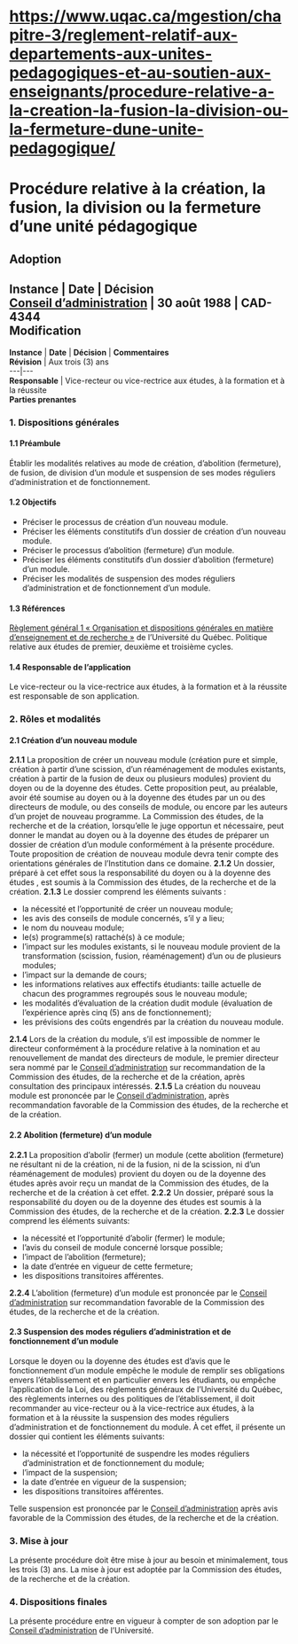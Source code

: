 # https://www.uqac.ca/mgestion/chapitre-3/reglement-relatif-aux-departements-aux-unites-pedagogiques-et-au-soutien-aux-enseignants/procedure-relative-a-la-creation-la-fusion-la-division-ou-la-fermeture-dune-unite-pedagogique/

# Procédure relative à la création, la fusion, la division ou la fermeture d’une unité pédagogique
**Adoption**  
---  
**Instance** | **Date** | **Décision**  
[Conseil d’administration](https://www.uqac.ca/mgestion/chapitre-3/reglement-relatif-aux-departements-aux-unites-pedagogiques-et-au-soutien-aux-enseignants/procedure-relative-a-la-creation-la-fusion-la-division-ou-la-fermeture-dune-unite-pedagogique/<https:/www.uqac.ca/mgestion/lexique/conseil-dadministration/>) | 30 août 1988 | CAD-4344  
**Modification**  
---  
**Instance** | **Date** | **Décision** | **Commentaires**  
**Révision** | Aux trois (3) ans  
---|---  
**Responsable** | Vice-recteur ou vice-rectrice aux études, à la formation et à la réussite  
**Parties prenantes**  
### 1. Dispositions générales
#### 1.1 Préambule
Établir les modalités relatives au mode de création, d’abolition (fermeture), de fusion, de division d’un module et suspension de ses modes réguliers d’administration et de fonctionnement.
#### 1.2 Objectifs
  * Préciser le processus de création d’un nouveau module.
  * Préciser les éléments constitutifs d’un dossier de création d’un nouveau module.
  * Préciser le processus d’abolition (fermeture) d’un module.
  * Préciser les éléments constitutifs d’un dossier d’abolition (fermeture) d’un module.
  * Préciser les modalités de suspension des modes réguliers d’administration et de fonctionnement d’un module.


#### 1.3 Références
[Règlement général 1 « Organisation et dispositions générales en matière d’enseignement et de recherche »](https://www.uqac.ca/mgestion/chapitre-3/reglement-relatif-aux-departements-aux-unites-pedagogiques-et-au-soutien-aux-enseignants/procedure-relative-a-la-creation-la-fusion-la-division-ou-la-fermeture-dune-unite-pedagogique/<https:/reseau.uquebec.ca/fr/system/files/documents/Secretariat_general/reglements_generaux/regle_1.pdf>) de l’Université du Québec.
Politique relative aux études de premier, deuxième et troisième cycles.
#### 1.4 Responsable de l’application
Le vice-recteur ou la vice-rectrice aux études, à la formation et à la réussite est responsable de son application.
### 2. Rôles et modalités
#### 2.1 Création d’un nouveau module
**2.1.1** La proposition de créer un nouveau module (création pure et simple, création à partir d’une scission, d’un réaménagement de modules existants, création à partir de la fusion de deux ou plusieurs modules) provient du doyen ou de la doyenne des études.
Cette proposition peut, au préalable, avoir été soumise au doyen ou à la doyenne des études par un ou des directeurs de module, ou des conseils de module, ou encore par les auteurs d’un projet de nouveau programme.
La Commission des études, de la recherche et de la création, lorsqu’elle le juge opportun et nécessaire, peut donner le mandat au doyen ou à la doyenne des études de préparer un dossier de création d’un module conformément à la présente procédure.
Toute proposition de création de nouveau module devra tenir compte des orientations générales de l’Institution dans ce domaine.
**2.1.2** Un dossier, préparé à cet effet sous la responsabilité du doyen ou à la doyenne des études , est soumis à la Commission des études, de la recherche et de la création.
**2.1.3** Le dossier comprend les éléments suivants :
  * la nécessité et l’opportunité de créer un nouveau module;
  * les avis des conseils de module concernés, s’il y a lieu;
  * le nom du nouveau module;
  * le(s) programme(s) rattaché(s) à ce module;
  * l’impact sur les modules existants, si le nouveau module provient de la transformation (scission, fusion, réaménagement) d’un ou de plusieurs modules;
  * l’impact sur la demande de cours;
  * les informations relatives aux effectifs étudiants: taille actuelle de chacun des programmes regroupés sous le nouveau module;
  * les modalités d’évaluation de la création dudit module (évaluation de l’expérience après cinq (5) ans de fonctionnement);
  * les prévisions des coûts engendrés par la création du nouveau module.


**2.1.4** Lors de la création du module, s’il est impossible de nommer le directeur conformément à la procédure relative à la nomination et au renouvellement de mandat des directeurs de module, le premier directeur sera nommé par le [Conseil d’administration](https://www.uqac.ca/mgestion/chapitre-3/reglement-relatif-aux-departements-aux-unites-pedagogiques-et-au-soutien-aux-enseignants/procedure-relative-a-la-creation-la-fusion-la-division-ou-la-fermeture-dune-unite-pedagogique/<https:/www.uqac.ca/mgestion/lexique/conseil-dadministration/>) sur recommandation de la Commission des études, de la recherche et de la création, après consultation des principaux intéressés.
**2.1.5** La création du nouveau module est prononcée par le [Conseil d’administration](https://www.uqac.ca/mgestion/chapitre-3/reglement-relatif-aux-departements-aux-unites-pedagogiques-et-au-soutien-aux-enseignants/procedure-relative-a-la-creation-la-fusion-la-division-ou-la-fermeture-dune-unite-pedagogique/<https:/www.uqac.ca/mgestion/lexique/conseil-dadministration/>), après recommandation favorable de la Commission des études, de la recherche et de la création.
#### 2.2 Abolition (fermeture) d’un module
**2.2.1** La proposition d’abolir (fermer) un module (cette abolition (fermeture) ne résultant ni de la création, ni de la fusion, ni de la scission, ni d’un réaménagement de modules) provient du doyen ou de la doyenne des études après avoir reçu un mandat de la Commission des études, de la recherche et de la création à cet effet.
**2.2.2** Un dossier, préparé sous la responsabilité du doyen ou de la doyenne des études est soumis à la Commission des études, de la recherche et de la création.
**2.2.3** Le dossier comprend les éléments suivants:
  * la nécessité et l’opportunité d’abolir (fermer) le module;
  * l’avis du conseil de module concerné lorsque possible;
  * l’impact de l’abolition (fermeture);
  * la date d’entrée en vigueur de cette fermeture;
  * les dispositions transitoires afférentes.


**2.2.4** L’abolition (fermeture) d’un module est prononcée par le [Conseil d’administration](https://www.uqac.ca/mgestion/chapitre-3/reglement-relatif-aux-departements-aux-unites-pedagogiques-et-au-soutien-aux-enseignants/procedure-relative-a-la-creation-la-fusion-la-division-ou-la-fermeture-dune-unite-pedagogique/<https:/www.uqac.ca/mgestion/lexique/conseil-dadministration/>) sur recommandation favorable de la Commission des études, de la recherche et de la création.
#### 2.3 Suspension des modes réguliers d’administration et de fonctionnement d’un module
Lorsque le doyen ou la doyenne des études est d’avis que le fonctionnement d’un module empêche le module de remplir ses obligations envers l’établissement et en particulier envers les étudiants, ou empêche l’application de la Loi, des règlements généraux de l’Université du Québec, des règlements internes ou des politiques de l’établissement, il doit recommander au vice-recteur ou à la vice-rectrice aux études, à la formation et à la réussite la suspension des modes réguliers d’administration et de fonctionnement du module. À cet effet, il présente un dossier qui contient les éléments suivants:
  * la nécessité et l’opportunité de suspendre les modes réguliers d’administration et de fonctionnement du module;
  * l’impact de la suspension;
  * la date d’entrée en vigueur de la suspension;
  * les dispositions transitoires afférentes.


Telle suspension est prononcée par le [Conseil d’administration](https://www.uqac.ca/mgestion/chapitre-3/reglement-relatif-aux-departements-aux-unites-pedagogiques-et-au-soutien-aux-enseignants/procedure-relative-a-la-creation-la-fusion-la-division-ou-la-fermeture-dune-unite-pedagogique/<https:/www.uqac.ca/mgestion/lexique/conseil-dadministration/>) après avis favorable de la Commission des études, de la recherche et de la création.
### 3. Mise à jour
La présente procédure doit être mise à jour au besoin et minimalement, tous les trois (3) ans. La mise à jour est adoptée par la Commission des études, de la recherche et de la création.
### 4. Dispositions finales
La présente procédure entre en vigueur à compter de son adoption par le [Conseil d’administration](https://www.uqac.ca/mgestion/chapitre-3/reglement-relatif-aux-departements-aux-unites-pedagogiques-et-au-soutien-aux-enseignants/procedure-relative-a-la-creation-la-fusion-la-division-ou-la-fermeture-dune-unite-pedagogique/<https:/www.uqac.ca/mgestion/lexique/conseil-dadministration/>) de l’Université.
